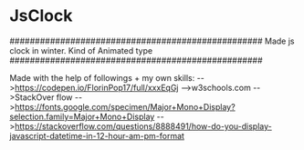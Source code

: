 # JsClock

##################################################
Made js clock in winter. Kind of Animated type
##################################################

Made with the help of followings + my own skills:
-->https://codepen.io/FlorinPop17/full/xxxEqGj
-->w3schools.com
-->StackOver flow
-->https://fonts.google.com/specimen/Major+Mono+Display?selection.family=Major+Mono+Display
-->https://stackoverflow.com/questions/8888491/how-do-you-display-javascript-datetime-in-12-hour-am-pm-format
